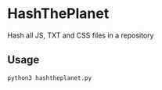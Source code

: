 # HashThePlanet

Hash all JS, TXT and CSS files in a repository

## Usage 
```bash
python3 hashtheplanet.py
```
